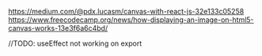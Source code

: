 https://medium.com/@pdx.lucasm/canvas-with-react-js-32e133c05258
https://www.freecodecamp.org/news/how-displaying-an-image-on-html5-canvas-works-13e3f6a6c4bd/

//TODO: useEffect not working on export
